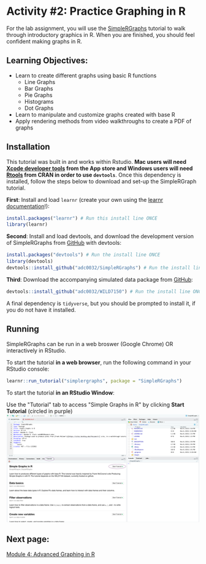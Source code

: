 # Activity #2: Practice Graphing in R

For the lab assignment, you will use the [SimpleRGraphs](https://github.com/adc0032/SimpleRGraphs) tutorial to walk through introductory graphics in R. 
When you are finished, you should feel confident making graphs in R. 

## Learning Objectives:
* Learn to create different graphs using basic R functions
  * Line Graphs
  * Bar Graphs
  * Pie Graphs
  * Histograms
  * Dot Graphs
* Learn to manipulate and customize graphs created with base R
* Apply rendering methods from video walkthroughs to create a PDF of graphs

## Installation

This tutorial was built in and works within Rstudio.
**Mac users will need [Xcode developer tools](https://mac.r-project.org/tools/) from the App store and Windows users will need [Rtools](https://cran.r-project.org/bin/windows/Rtools/) from CRAN in order to use `devtools`**. 
Once this dependency is installed, follow the steps below to download and set-up the SimpleRGraph tutorial.  

**First**: Install and load `learnr` (create your own using the [learnr documentation](https://rstudio.github.io/learnr/index.html)!):

```r
install.packages("learnr") # Run this install line ONCE
library(learnr)
```

**Second**: Install and load devtools, and download the development version of SimpleRGraphs from [GitHub](https://github.com/adc0032/SimpleRGraphs) with devtools:

``` r
install.packages("devtools") # Run the install line ONCE
library(devtools)
devtools::install_github("adc0032/SimpleRGraphs") # Run the install line ONCE
```


**Third**: Download the accompanying simulated data package from [GitHub](https://github.com/adc0032/WILD7150):

```r
devtools::install_github("adc0032/WILD7150") # Run the install line ONCE
```

A final dependency is `tidyverse`, but you should be prompted to install it, if you do not have it installed. 

## Running

SimpleRGraphs can be run in a web broswer (Google Chrome) OR interactively in RStudio.

To start the tutorial **in a web browser**, run the following command in your RStudio console:

```r
learnr::run_tutorial("simplergraphs", package = "SimpleRGraphs")
```

To start the tutorial **in an RStudio Window**:

Use the "Tutorial" tab to access "Simple Graphs in R" by clicking **Start Tutorial** (circled in purple)
![Tutorial Pane](images/tutorialpane.png)

## Next page:
[Module 4: Advanced Graphing in R](https://github.com/StevisonLab/R-Mini-Course/blob/main/Advanced%20Graphing.md)
